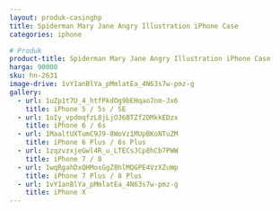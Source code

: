 ```yaml
---
layout: produk-casinghp
title: Spiderman Mary Jane Angry Illustration iPhone Case
categories: iphone

# Produk
product-title: Spiderman Mary Jane Angry Illustration iPhone Case
harga: 90000
sku: hn-2631
image-drive: 1vY1anBlYa_pMmlatEa_4N63s7w-pmz-g
gallery:
  - url: 1uZp1t7U_4_htfPkdOg9bEHqao7nm-Jx6
    title: iPhone 5 / 5s / SE
  - url: 1oIy_vpdmqfzL8jLjO36BTZf2DMkkEDzx
    title: iPhone 6 / 6s
  - url: 1MaaltUXTumC9J9-8WoVz1MUpBKoNTuZM
    title: iPhone 6 Plus / 6s Plus
  - url: 1zqzvzxjeGwl4R_u_LTECsJCp8hCb7PWW
    title: iPhone 7 / 8
  - url: 1wqRgahDxQHMosGgZ8hlMQGPE4VzXZuWp
    title: iPhone 7 Plus / 8 Plus
  - url: 1vY1anBlYa_pMmlatEa_4N63s7w-pmz-g
    title: iPhone X
---
```

